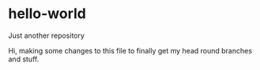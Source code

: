 # hello-world
Just another repository

Hi, making some changes to this file to finally get my head round branches and stuff.
